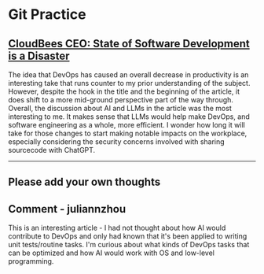 # Git Practice

## [CloudBees CEO: State of Software Development is a Disaster](https://devops.com/cloudbees-ceo-state-of-software-development-is-a-disaster/)

The idea that DevOps has caused an overall decrease in productivity is an interesting take that runs counter to my prior understanding of the subject. However, despite the hook in the title and the beginning of the article, it does shift to a more mid-ground perspective part of the way through.  
Overall, the discussion about AI and LLMs in the article was the most interesting to me. It makes sense that LLMs would help make DevOps, and software engineering as a whole, more efficient. I wonder how long it will take for those changes to start making notable impacts on the workplace, especially considering the security concerns involved with sharing sourcecode with ChatGPT.   

-----------------  
Please add your own thoughts  
-----------------  
## Comment - juliannzhou
This is an interesting article - I had not thought about how AI would contribute to DevOps and only had known that it's been applied to writing unit tests/routine tasks. I'm curious about what kinds of DevOps tasks that can be optimized and how AI would work with OS and low-level programming.